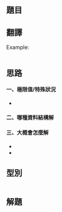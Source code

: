 ## **題目**

>
>

## **翻譯**


Example:

```js
```

## **思路**

#### **一、極限值/特殊狀況**

- 

#### **二、哪種資料結構解**



#### **三、大概會怎麼解**

- 

- 

## **型別**

```js

```

## **解題**

```js
```